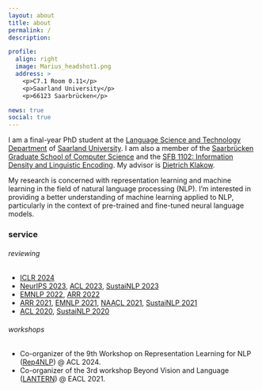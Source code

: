 ```yaml
---
layout: about
title: about
permalink: /
description: 

profile:
  align: right
  image: Marius_headshot1.png
  address: >
    <p>C7.1 Room 0.11</p>
    <p>Saarland University</p>
    <p>66123 Saarbrücken</p>

news: true
social: true
---
```


I am a final-year PhD student at the [Language Science and Technology Department](https://www.uni-saarland.de/en/department/lst.html) of [Saarland University](https://www.uni-saarland.de/en/home.html). I am also a member of the [Saarbrücken Graduate School of Computer Science](https://www.graduateschool-computerscience.de/) and the [SFB 1102: Information Density and Linguistic Encoding](http://www.sfb1102.uni-saarland.de/). My advisor is [Dietrich Klakow](https://scholar.google.de/citations?user=_HtGYmoAAAAJ&hl=en&oi=ao).

My research is concerned with representation learning and machine learning in the field of natural language processing (NLP). I’m interested in providing a better understanding of machine learning applied to NLP, particularly in the context of pre-trained and fine-tuned neural language models.

### service

###### reviewing

- [ICLR 2024](https://iclr.cc/) 
- [NeurIPS 2023](https://nips.cc/), [ACL 2023](https://2023.aclweb.org/), [SustaiNLP 2023](https://sites.google.com/view/sustainlp2023)
- [EMNLP 2022](https://2022.emnlp.org/), [ARR 2022](https://aclrollingreview.org/)
- [ARR 2021](https://aclrollingreview.org/), [EMNLP 2021](https://2021.emnlp.org/), [NAACL 2021](https://2021.naacl.org/), [SustaiNLP 2021](https://sites.google.com/view/sustainlp2021/home)
- [ACL 2020](https://acl2020.org/), [SustaiNLP 2020](https://sites.google.com/view/sustainlp2020/home)

###### workshops

- Co-organizer of the 9th Workshop on Representation Learning for NLP ([Rep4NLP](https://sites.google.com/view/repl4nlp2024)) @ ACL 2024.
- Co-organizer of the 3rd workshop Beyond Vision and Language ([LANTERN](https://aclanthology.org/2021.lantern-1.0/)) @ EACL 2021.


